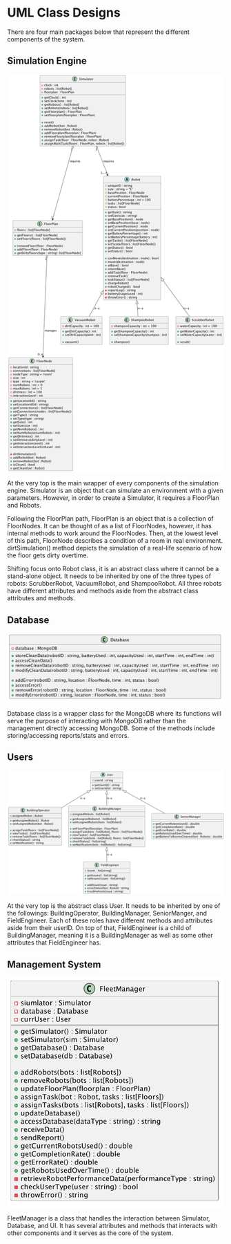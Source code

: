 # UML Class Designs
There are four main packages below that represent the different components of the system.

## Simulation Engine
![Simulation Engine](./SimulationEngine.png)

At the very top is the main wrapper of every components of the simulation engine. Simulator is an object that can simulate an environment with a given parameters. However, in order to create a Simulator, it requires a FloorPlan and Robots. 

Following the FloorPlan path, FloorPlan is an object that is a collection of FloorNodes. It can be thought of as a list of FloorNodes, however, it has internal methods to work around the FloorNodes. Then, at the lowest level of this path, FloorNode describes a condition of a room in real environment. dirtSimulation() method depicts the simulation of a real-life scenario of how the floor gets dirty overtime. 

Shifting focus onto Robot class, it is an abstract class where it cannot be a stand-alone object. It needs to be inherited by one of the three types of robots: ScrubberRobot, VacuumRobot, and ShampooRobot. All three robots have different attributes and methods aside from the abstract class attributes and methods.

## Database
![Database](./Database.png)

Database class is a wrapper class for the MongoDB where its functions will serve the purpose of interacting with MongoDB rather than the management directly accessing MongoDB. Some of the methods include storing/accessing reports/stats and errors.


## Users
![Users](./Users.png)

At the very top is the abstract class User. It needs to be inherited by one of the followings: BuildingOperator, BuildingManager, SeniorManger, and FieldEngineer. Each of these roles have different methods and attributes aside from their userID. On top of that, FieldEngineer is a child of BuildingManager, meaning it is a BuildingManager as well as some other attributes that FieldEngineer has. 

## Management System
![ManagementSystem](./ManagementSystem.png)

FleetManager is a class that handles the interaction between Simulator, Database, and UI. It has several attributes and methods that interacts with other components and it serves as the core of the system.